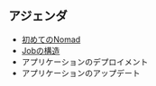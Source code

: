 ## アジェンダ
* [初めてのNomad](contents/hello_nomad.md)
* [Jobの構造](https://github.com/hashicorp-japan/nomad-workshop/issues/1)
* アプリケーションのデプロイメント
* アプリケーションのアップデート

